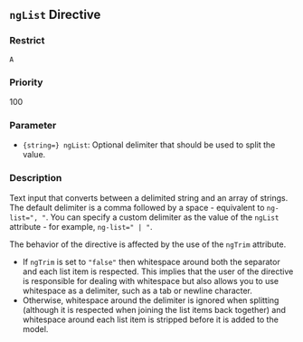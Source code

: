 ## `ngList` Directive

### Restrict

`A`

### Priority

100

### Parameter

- `{string=} ngList`: Optional delimiter that should be used to split the value.

### Description

Text input that converts between a delimited string and an array of strings. The default delimiter is a comma followed by a space - equivalent to `ng-list=", "`. You can specify a custom delimiter as the value of the `ngList` attribute - for example, `ng-list=" | "`.

The behavior of the directive is affected by the use of the `ngTrim` attribute.

- If `ngTrim` is set to `"false"` then whitespace around both the separator and each list item is respected. This implies that the user of the directive is responsible for dealing with whitespace but also allows you to use whitespace as a delimiter, such as a tab or newline character.
- Otherwise, whitespace around the delimiter is ignored when splitting (although it is respected when joining the list items back together) and whitespace around each list item is stripped before it is added to the model.
